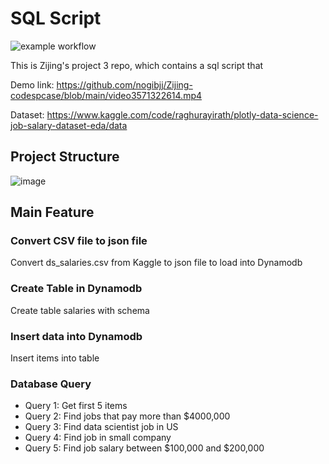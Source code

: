 # SQL Script

![example workflow](https://github.com/nogibjj/Zijing-codespcase/actions/workflows/main.yml/badge.svg)

This is Zijing's project 3 repo, which contains a sql script that 

Demo link: https://github.com/nogibjj/Zijing-codespcase/blob/main/video3571322614.mp4

Dataset: https://www.kaggle.com/code/raghurayirath/plotly-data-science-job-salary-dataset-eda/data

## Project Structure
![image](https://github.com/nogibjj/Zijing-Proj3/edit/main/Structure.jpg)


## Main Feature
### Convert CSV file to json file
Convert ds_salaries.csv from Kaggle to json file to load into Dynamodb
### Create Table in Dynamodb
Create table salaries with schema
### Insert data into Dynamodb
Insert items into table
### Database Query 
- Query 1: Get first 5 items
- Query 2: Find jobs that pay more than $4000,000
- Query 3: Find data scientist job in US
- Query 4: Find job in small company
- Query 5: Find job salary between $100,000 and $200,000

